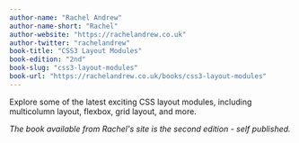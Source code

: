```yaml
---
author-name: "Rachel Andrew"
author-name-short: "Rachel"
author-website: "https://rachelandrew.co.uk"
author-twitter: "rachelandrew"
book-title: "CSS3 Layout Modules"
book-edition: "2nd"
book-slug: "css3-layout-modules"
book-url: "https://rachelandrew.co.uk/books/css3-layout-modules"
---
```


Explore some of the latest exciting CSS layout modules, including multicolumn layout, flexbox, grid layout, and more.

_The book available from Rachel's site is the second edition - self published._
